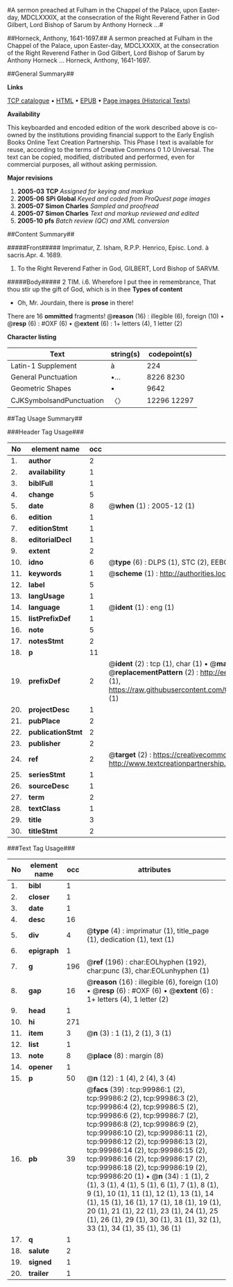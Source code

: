 #A sermon preached at Fulham in the Chappel of the Palace, upon Easter-day, MDCLXXXIX, at the consecration of the Right Reverend Father in God Gilbert, Lord Bishop of Sarum by Anthony Horneck ...#

##Horneck, Anthony, 1641-1697.##
A sermon preached at Fulham in the Chappel of the Palace, upon Easter-day, MDCLXXXIX, at the consecration of the Right Reverend Father in God Gilbert, Lord Bishop of Sarum by Anthony Horneck ...
Horneck, Anthony, 1641-1697.

##General Summary##

**Links**

[TCP catalogue](http://www.ota.ox.ac.uk/tcp/)  • 
[HTML](http://tei.it.ox.ac.uk/tcp/Texts-HTML/free/A44/A44542.html)  • 
[EPUB](http://tei.it.ox.ac.uk/tcp/Texts-EPUB/free/A44/A44542.epub) • 
[Page images (Historical Texts)](https://data.historicaltexts.jisc.ac.uk/view?pubId=eebo-13530800e&pageId=eebo-13530800e-99986-1)

**Availability**

This keyboarded and encoded edition of the
	       work described above is co-owned by the institutions
	       providing financial support to the Early English Books
	       Online Text Creation Partnership. This Phase I text is
	       available for reuse, according to the terms of Creative
	       Commons 0 1.0 Universal. The text can be copied,
	       modified, distributed and performed, even for
	       commercial purposes, all without asking permission.

**Major revisions**

1. __2005-03__ __TCP__ *Assigned for keying and markup*
1. __2005-06__ __SPi Global__ *Keyed and coded from ProQuest page images*
1. __2005-07__ __Simon Charles__ *Sampled and proofread*
1. __2005-07__ __Simon Charles__ *Text and markup reviewed and edited*
1. __2005-10__ __pfs__ *Batch review (QC) and XML conversion*

##Content Summary##

#####Front#####
Imprimatur, Z. Isham, R.P.P. Henrico, Episc. Lond. à sacris.Apr. 4. 1689.
1. To the Right Reverend Father in God, GILBERT, Lord Bishop of SARVM.

#####Body#####
2 TIM. i.6. Wherefore I put thee in remembrance, That thou stir up the gift of God, which is in thee
**Types of content**

  * Oh, Mr. Jourdain, there is **prose** in there!

There are 16 **ommitted** fragments! 
 @__reason__ (16) : illegible (6), foreign (10)  •  @__resp__ (6) : #OXF (6)  •  @__extent__ (6) : 1+ letters (4), 1 letter (2)

**Character listing**


|Text|string(s)|codepoint(s)|
|---|---|---|
|Latin-1 Supplement|à|224|
|General Punctuation|•…|8226 8230|
|Geometric Shapes|▪|9642|
|CJKSymbolsandPunctuation|〈〉|12296 12297|

##Tag Usage Summary##

###Header Tag Usage###

|No|element name|occ|attributes|
|---|---|---|---|
|1.|__author__|2||
|2.|__availability__|1||
|3.|__biblFull__|1||
|4.|__change__|5||
|5.|__date__|8| @__when__ (1) : 2005-12 (1)|
|6.|__edition__|1||
|7.|__editionStmt__|1||
|8.|__editorialDecl__|1||
|9.|__extent__|2||
|10.|__idno__|6| @__type__ (6) : DLPS (1), STC (2), EEBO-CITATION (1), OCLC (1), VID (1)|
|11.|__keywords__|1| @__scheme__ (1) : http://authorities.loc.gov/ (1)|
|12.|__label__|5||
|13.|__langUsage__|1||
|14.|__language__|1| @__ident__ (1) : eng (1)|
|15.|__listPrefixDef__|1||
|16.|__note__|5||
|17.|__notesStmt__|2||
|18.|__p__|11||
|19.|__prefixDef__|2| @__ident__ (2) : tcp (1), char (1)  •  @__matchPattern__ (2) : ([0-9\-]+):([0-9IVX]+) (1), (.+) (1)  •  @__replacementPattern__ (2) : http://eebo.chadwyck.com/downloadtiff?vid=$1&page=$2 (1), https://raw.githubusercontent.com/textcreationpartnership/Texts/master/tcpchars.xml#$1 (1)|
|20.|__projectDesc__|1||
|21.|__pubPlace__|2||
|22.|__publicationStmt__|2||
|23.|__publisher__|2||
|24.|__ref__|2| @__target__ (2) : https://creativecommons.org/publicdomain/zero/1.0/ (1), http://www.textcreationpartnership.org/docs/. (1)|
|25.|__seriesStmt__|1||
|26.|__sourceDesc__|1||
|27.|__term__|2||
|28.|__textClass__|1||
|29.|__title__|3||
|30.|__titleStmt__|2||


###Text Tag Usage###

|No|element name|occ|attributes|
|---|---|---|---|
|1.|__bibl__|1||
|2.|__closer__|1||
|3.|__date__|1||
|4.|__desc__|16||
|5.|__div__|4| @__type__ (4) : imprimatur (1), title_page (1), dedication (1), text (1)|
|6.|__epigraph__|1||
|7.|__g__|196| @__ref__ (196) : char:EOLhyphen (192), char:punc (3), char:EOLunhyphen (1)|
|8.|__gap__|16| @__reason__ (16) : illegible (6), foreign (10)  •  @__resp__ (6) : #OXF (6)  •  @__extent__ (6) : 1+ letters (4), 1 letter (2)|
|9.|__head__|1||
|10.|__hi__|271||
|11.|__item__|3| @__n__ (3) : 1 (1), 2 (1), 3 (1)|
|12.|__list__|1||
|13.|__note__|8| @__place__ (8) : margin (8)|
|14.|__opener__|1||
|15.|__p__|50| @__n__ (12) : 1 (4), 2 (4), 3 (4)|
|16.|__pb__|39| @__facs__ (39) : tcp:99986:1 (2), tcp:99986:2 (2), tcp:99986:3 (2), tcp:99986:4 (2), tcp:99986:5 (2), tcp:99986:6 (2), tcp:99986:7 (2), tcp:99986:8 (2), tcp:99986:9 (2), tcp:99986:10 (2), tcp:99986:11 (2), tcp:99986:12 (2), tcp:99986:13 (2), tcp:99986:14 (2), tcp:99986:15 (2), tcp:99986:16 (2), tcp:99986:17 (2), tcp:99986:18 (2), tcp:99986:19 (2), tcp:99986:20 (1)  •  @__n__ (34) : 1 (1), 2 (1), 3 (1), 4 (1), 5 (1), 6 (1), 7 (1), 8 (1), 9 (1), 10 (1), 11 (1), 12 (1), 13 (1), 14 (1), 15 (1), 16 (1), 17 (1), 18 (1), 19 (1), 20 (1), 21 (1), 22 (1), 23 (1), 24 (1), 25 (1), 26 (1), 29 (1), 30 (1), 31 (1), 32 (1), 33 (1), 34 (1), 35 (1), 36 (1)|
|17.|__q__|1||
|18.|__salute__|2||
|19.|__signed__|1||
|20.|__trailer__|1||
